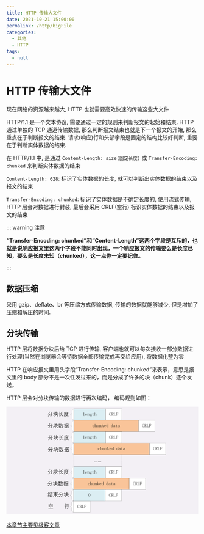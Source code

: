```yaml
---
title: HTTP 传输大文件
date: 2021-10-21 15:00:00
permalink: /http/bigFile
categories: 
  - 其他
  - HTTP
tags: 
  - null
---
```

# HTTP 传输大文件

现在网络的资源越来越大, HTTP 也就需要高效快速的传输这些大文件

HTTP/1.1 是一个文本协议, 需要通过一定的规则来判断报文的起始和结束. HTTP 通过单独的 TCP 通道传输数据, 那么判断报文结束也就是下一个报文的开始, 那么重点在于判断报文的结束. 请求(响应)行和头部字段是固定的结构比较好判断, 重要在于判断实体数据的结束.

在 HTTP/1.1 中, 是通过 `Content-Length: size(固定长度)` 或 `Transfer-Encoding: chunked` 来判断实体数据的结束

`Content-Length: 628`: 标识了实体数据的长度, 就可以判断出实体数据的结束以及报文的结束

`Transfer-Encoding: chunked`: 标识了实体数据是不确定长度的, 使用流式传输, HTTP 层会对数据进行封装, 最后会采用 CRLF(空行) 标识实体数据的结束以及报文的结束

::: warning 注意

**“Transfer-Encoding: chunked”和“Content-Length”这两个字段是互斥的，也就是说响应报文里这两个字段不能同时出现，一个响应报文的传输要么是长度已知，要么是长度未知（chunked），这一点你一定要记住。**

:::

## 数据压缩

采用 gzip、deflate、br 等压缩方式传输数据, 传输的数据就能够减少, 但是增加了压缩和解压的时间.

## 分块传输

HTTP 层将数据分块后给 TCP 进行传输, 客户端也就可以每次接收一部分数据进行处理(当然在浏览器会等待数据全部传输完成再交给应用), 将数据化整为零

HTTP 在响应报文里用头字段“Transfer-Encoding: chunked”来表示，意思是报文里的 body 部分不是一次性发过来的，而是分成了许多的块（chunk）逐个发送。

HTTP 层会对分块传输的数据进行再次编码， 编码规则如图：

![img](/img/09.png)

[本章节主要见极客文章](https://time.geekbang.org/column/article/104456)